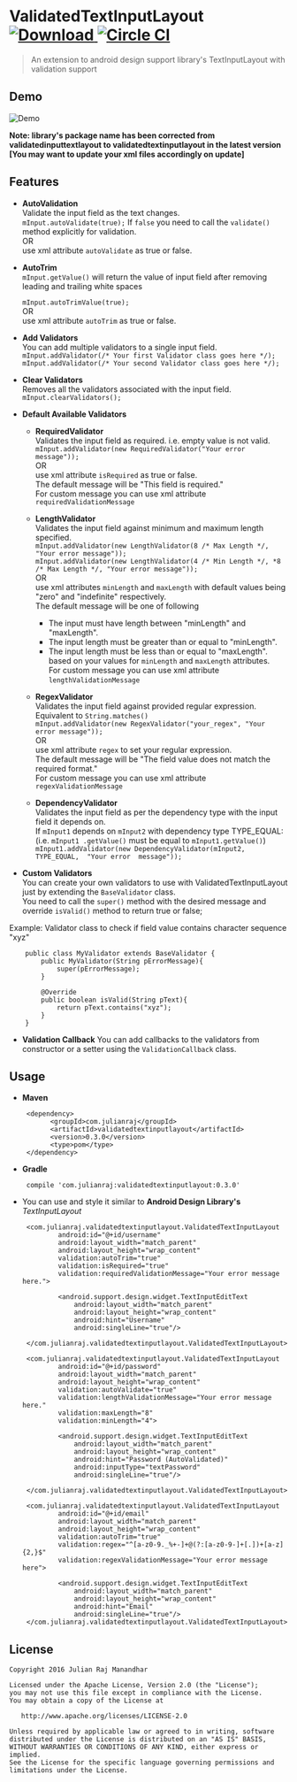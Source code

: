 ValidatedTextInputLayout [ ![Download](https://api.bintray.com/packages/julianraj/maven/validatedtextinputlayout/images/download.svg) ](https://bintray.com/julianraj/maven/validatedtextinputlayout/_latestVersion)[![Circle CI](https://circleci.com/gh/julianraj/ValidatedTextInputLayout.svg?style=svg)](https://circleci.com/gh/julianraj/ValidatedTextInputLayout)
========================

>An extension to android design support library's TextInputLayout with validation support


## Demo ##
![Demo](./images/demo.gif)

**Note: library's package name has been corrected from validatedinputtextlayout to 
validatedtextinputlayout in the latest version [You may want to update your xml files accordingly
 on update]**

## Features ##
 - **AutoValidation**  
 Validate the input field as the text changes.  
    `mInput.autoValidate(true);`
    If `false` you need to call the `validate()` method explicitly for validation.  
    OR  
    use xml attribute `autoValidate` as true or false.
 
 - **AutoTrim**  
 `mInput.getValue()` will return the value of input field after removing leading and trailing 
 white spaces  
 
    `mInput.autoTrimValue(true);`  
    OR  
    use xml attribute `autoTrim` as true or false.
    
 - **Add Validators**  
 You can add multiple validators to a single input field.  
     `mInput.addValidator(/* Your first Validator class goes here */);`  
     `mInput.addValidator(/* Your second Validator class goes here */);`  
 
 - **Clear Validators**  
 Removes all the validators associated with the input field.  
    `mInput.clearValidators();`  
    
 - **Default Available Validators**  
    + **RequiredValidator**  
    Validates the input field as required. i.e. empty value is not valid.  
        `mInput.addValidator(new RequiredValidator("Your error message"));`  
        OR  
        use xml attribute `isRequired` as true or false.  
        The default message will be "This field is required."  
        For custom message you can use xml attribute `requiredValidationMessage`
        
    + **LengthValidator**  
    Validates the input field against minimum and maximum length specified.  
        `mInput.addValidator(new LengthValidator(8 /* Max Length */, "Your error message"));`  
        `mInput.addValidator(new LengthValidator(4 /* Min Length */, *8 /* Max Length */, "Your error message"));`  
         OR  
         use xml attributes `minLength` and `maxLength` with default values being "zero" and "indefinite" respectively.  
         The default message will be one of following
         - The input must have length between "minLength" and "maxLength".
         - The input length must be greater than or equal to "minLength".
         - The input length must be less than or equal to "maxLength".  
         based on your values for `minLength` and `maxLength` attributes.  
         For custom message you can use xml attribute `lengthValidationMessage`
    + **RegexValidator**  
        Validates the input field against provided regular expression. Equivalent to `String.matches()`  
            `mInput.addValidator(new RegexValidator("your_regex", "Your error message"));`  
            OR  
            use xml attribute `regex` to set your regular expression.  
            The default message will be "The field value does not match the required format."  
            For custom message you can use xml attribute `regexValidationMessage`
    + **DependencyValidator**  
            Validates the input field as per the dependency type with the input field it depends 
            on.  
            If `mInput1` depends on `mInput2` with dependency type TYPE_EQUAL: (i.e. `mInput1
            .getValue()` must be equal to `mInput1.getValue()`)  
            `mInput1.addValidator(new DependencyValidator(mInput2, TYPE_EQUAL,  "Your error 
            message"));`
 
 - **Custom Validators**  
 You can create your own validators to use with ValidatedTextInputLayout just by extending the `BaseValidator` class.  
 You need to call the `super()` method with the desired message and override `isValid()` method to return true or false;    
 
 Example: Validator class to check if field value contains  character sequence "xyz"  
  
        public class MyValidator extends BaseValidator {
            public MyValidator(String pErrorMessage){
                super(pErrorMessage);
            }
            
            @Override
            public boolean isValid(String pText){
                return pText.contains("xyz");
            }
        }

 - **Validation Callback**
  You can add callbacks to the validators from constructor or a setter using the
  `ValidationCallback` class.


## Usage ##
 - **Maven**
 
        <dependency>
              <groupId>com.julianraj</groupId>
              <artifactId>validatedtextinputlayout</artifactId>
              <version>0.3.0</version>
              <type>pom</type>
        </dependency>
 
 - **Gradle**
 
        compile 'com.julianraj:validatedtextinputlayout:0.3.0'


 - You can use and style it similar to **Android Design Library's** _TextInputLayout_  
 
        <com.julianraj.validatedtextinputlayout.ValidatedTextInputLayout
                android:id="@+id/username"
                android:layout_width="match_parent"
                android:layout_height="wrap_content"
                validation:autoTrim="true"
                validation:isRequired="true"
                validation:requiredValidationMessage="Your error message here.">
        
                <android.support.design.widget.TextInputEditText
                    android:layout_width="match_parent"
                    android:layout_height="wrap_content"
                    android:hint="Username"
                    android:singleLine="true"/>
        
        </com.julianraj.validatedtextinputlayout.ValidatedTextInputLayout>
        
        <com.julianraj.validatedtextinputlayout.ValidatedTextInputLayout
                android:id="@+id/password"
                android:layout_width="match_parent"
                android:layout_height="wrap_content"
                validation:autoValidate="true"
                validation:lengthValidationMessage="Your error message here."
                validation:maxLength="8"
                validation:minLength="4">
        
                <android.support.design.widget.TextInputEditText
                    android:layout_width="match_parent"
                    android:layout_height="wrap_content"
                    android:hint="Password (AutoValidated)"
                    android:inputType="textPassword"
                    android:singleLine="true"/>
        
        </com.julianraj.validatedtextinputlayout.ValidatedTextInputLayout>
        
        <com.julianraj.validatedtextinputlayout.ValidatedTextInputLayout
                android:id="@+id/email"
                android:layout_width="match_parent"
                android:layout_height="wrap_content"
                validation:autoTrim="true"
                validation:regex="^[a-z0-9._%+-]+@(?:[a-z0-9-]+[.])+[a-z]{2,}$"
                validation:regexValidationMessage="Your error message here">
        
                <android.support.design.widget.TextInputEditText
                    android:layout_width="match_parent"
                    android:layout_height="wrap_content"
                    android:hint="Email"
                    android:singleLine="true"/>
        </com.julianraj.validatedtextinputlayout.ValidatedTextInputLayout>
        
License
-------

    Copyright 2016 Julian Raj Manandhar

    Licensed under the Apache License, Version 2.0 (the "License");
    you may not use this file except in compliance with the License.
    You may obtain a copy of the License at

       http://www.apache.org/licenses/LICENSE-2.0

    Unless required by applicable law or agreed to in writing, software
    distributed under the License is distributed on an "AS IS" BASIS,
    WITHOUT WARRANTIES OR CONDITIONS OF ANY KIND, either express or implied.
    See the License for the specific language governing permissions and
    limitations under the License.  